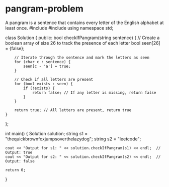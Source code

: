 # pangram-problem
A pangram is a sentence that contains every letter of the English alphabet at least once.
#include <iostream>
#include <string>
using namespace std;

class Solution {
public:
    bool checkIfPangram(string sentence) {
        // Create a boolean array of size 26 to track the presence of each letter
        bool seen[26] = {false};
        
        // Iterate through the sentence and mark the letters as seen
        for (char c : sentence) {
            seen[c - 'a'] = true;
        }
        
        // Check if all letters are present
        for (bool exists : seen) {
            if (!exists) {
                return false; // If any letter is missing, return false
            }
        }
        
        return true; // All letters are present, return true
    }
};

int main() {
    Solution solution;
    string s1 = "thequickbrownfoxjumpsoverthelazydog";
    string s2 = "leetcode";
    
    cout << "Output for s1: " << solution.checkIfPangram(s1) << endl;  // Output: true
    cout << "Output for s2: " << solution.checkIfPangram(s2) << endl;  // Output: false
    
    return 0;
}

